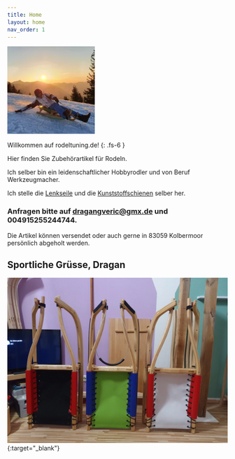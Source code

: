 ```yaml
---
title: Home
layout: home
nav_order: 1
---
```

![Rodeltuning Logo](images/logo-klein.webp)

Willkommen auf rodeltuning.de!
{: .fs-6 }

Hier finden Sie Zubehörartikel für Rodeln.

Ich selber bin ein leidenschaftlicher Hobbyrodler und von Beruf Werkzeugmacher.

Ich stelle die [Lenkseile](pages/lenkseil.md) und die [Kunststoffschienen](pages/schienen.md) selber her.

### Anfragen bitte auf dragangveric@gmx.de und 004915255244744.

Die Artikel können versendet oder auch gerne in 83059 Kolbermoor persönlich abgeholt werden.

## Sportliche Grüsse, Dragan

![[rodel](/images/small/rodel.webp)](/images/rodel.webp){:target="_blank"}
